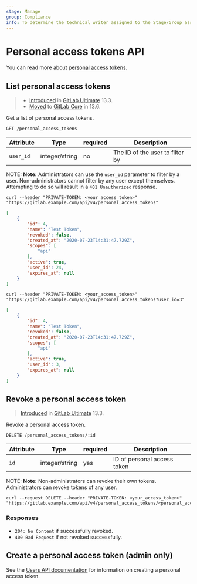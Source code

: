 ```yaml
---
stage: Manage
group: Compliance
info: To determine the technical writer assigned to the Stage/Group associated with this page, see https://about.gitlab.com/handbook/engineering/ux/technical-writing/#designated-technical-writers
---
```


# Personal access tokens API

You can read more about [personal access tokens](../user/profile/personal_access_tokens.md#personal-access-tokens).

## List personal access tokens

> - [Introduced](https://gitlab.com/gitlab-org/gitlab/-/issues/227264) in [GitLab Ultimate](https://about.gitlab.com/pricing/) 13.3.
> - [Moved](https://gitlab.com/gitlab-org/gitlab/-/issues/270200) to [GitLab Core](https://about.gitlab.com/pricing/) in 13.6.

Get a list of personal access tokens.

```plaintext
GET /personal_access_tokens
```

| Attribute | Type    | required | Description         |
|-----------|---------|----------|---------------------|
| `user_id` | integer/string | no | The ID of the user to filter by |

NOTE: **Note:**
Administrators can use the `user_id` parameter to filter by a user. Non-administrators cannot filter by any user except themselves. Attempting to do so will result in a `401 Unauthorized` response.

```shell
curl --header "PRIVATE-TOKEN: <your_access_token>" "https://gitlab.example.com/api/v4/personal_access_tokens"
```

```json
[
    {
        "id": 4,
        "name": "Test Token",
        "revoked": false,
        "created_at": "2020-07-23T14:31:47.729Z",
        "scopes": [
            "api"
        ],
        "active": true,
        "user_id": 24,
        "expires_at": null
    }
]
```

```shell
curl --header "PRIVATE-TOKEN: <your_access_token>" "https://gitlab.example.com/api/v4/personal_access_tokens?user_id=3"
```

```json
[
    {
        "id": 4,
        "name": "Test Token",
        "revoked": false,
        "created_at": "2020-07-23T14:31:47.729Z",
        "scopes": [
            "api"
        ],
        "active": true,
        "user_id": 3,
        "expires_at": null
    }
]
```

## Revoke a personal access token

> [Introduced](https://gitlab.com/gitlab-org/gitlab/-/issues/216004) in [GitLab Ultimate](https://about.gitlab.com/pricing/) 13.3.

Revoke a personal access token.

```plaintext
DELETE /personal_access_tokens/:id
```

| Attribute | Type    | required | Description         |
|-----------|---------|----------|---------------------|
| `id` | integer/string | yes | ID of personal access token |

NOTE: **Note:**
Non-administrators can revoke their own tokens. Administrators can revoke tokens of any user.

```shell
curl --request DELETE --header "PRIVATE-TOKEN: <your_access_token>" "https://gitlab.example.com/api/v4/personal_access_tokens/<personal_access_token_id>"
```

### Responses

- `204: No Content` if successfully revoked.
- `400 Bad Request` if not revoked successfully.

## Create a personal access token (admin only)

See the [Users API documentation](users.md#create-a-personal-access-token-admin-only) for information on creating a personal access token.
